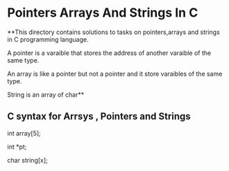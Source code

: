 # Pointers Arrays And Strings In C
**This directory contains solutions to tasks on pointers,arrays and strings in C programming language.

A pointer is a varaible that stores the address of another 
varaible of the same type.

An array is like a pointer but not a pointer and it store varaibles
of the same type.

String is an array of char**

## C syntax for Arrsys , Pointers and Strings

int array[5];

int *pt;

char string[x];

